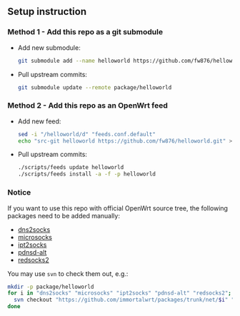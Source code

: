 ## Setup instruction

### Method 1 - Add this repo as a git submodule

- Add new submodule:

  ```bash
  git submodule add --name helloworld https://github.com/fw876/helloworld.git package/helloworld
  ```

- Pull upstream commits:

  ```bash
  git submodule update --remote package/helloworld
  ```

### Method 2 - Add this repo as an OpenWrt feed

- Add new feed:

  ```bash
  sed -i "/helloworld/d" "feeds.conf.default"
  echo "src-git helloworld https://github.com/fw876/helloworld.git" >> "feeds.conf.default"
  ```

- Pull upstream commits:

  ```bash
  ./scripts/feeds update helloworld
  ./scripts/feeds install -a -f -p helloworld
  ```

### Notice

If you want to use this repo with official OpenWrt source tree, the following packages need to be added manually:

- [dns2socks](https://github.com/immortalwrt/packages/tree/master/net/dns2socks)
- [microsocks](https://github.com/immortalwrt/packages/tree/master/net/microsocks)
- [ipt2socks](https://github.com/immortalwrt/packages/tree/master/net/ipt2socks)
- [pdnsd-alt](https://github.com/immortalwrt/packages/tree/master/net/pdnsd-alt)
- [redsocks2](https://github.com/immortalwrt/packages/tree/master/net/redsocks2)

You may use `svn` to check them out, e.g.:

```bash
mkdir -p package/helloworld
for i in "dns2socks" "microsocks" "ipt2socks" "pdnsd-alt" "redsocks2"; do \
  svn checkout "https://github.com/immortalwrt/packages/trunk/net/$i" "package/helloworld/$i"; \
done
```
